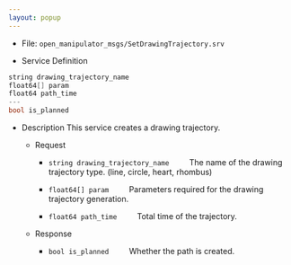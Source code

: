 ```yaml
---
layout: popup
---
```


- File: `open_manipulator_msgs/SetDrawingTrajectory.srv`

- Service Definition
 ```c
string drawing_trajectory_name
float64[] param
float64 path_time
---
bool is_planned
```

- Description
This service creates a drawing trajectory.

  - Request
    * `string drawing_trajectory_name`
&emsp;&emsp; The name of the drawing trajectory type. (line, circle, heart, rhombus)

    * `float64[] param`
&emsp;&emsp; Parameters required for the drawing trajectory generation.

    * `float64 path_time`
&emsp;&emsp; Total time of the trajectory.

  - Response
    * `bool is_planned`
&emsp;&emsp; Whether the path is created.
